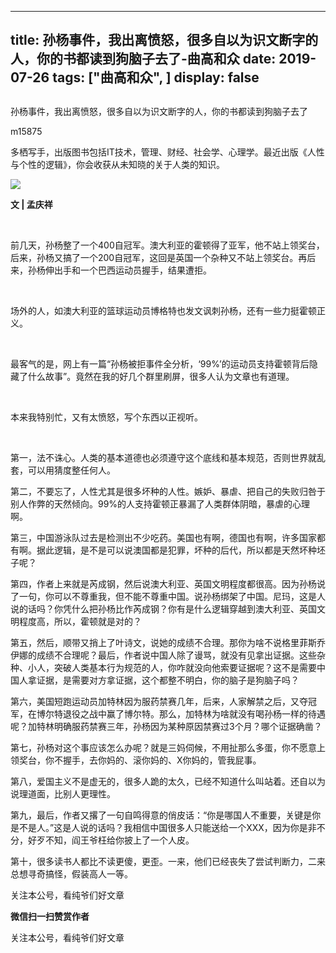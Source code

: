 
---
title:   孙杨事件，我出离愤怒，很多自以为识文断字的人，你的书都读到狗脑子去了-曲高和众
date: 2019-07-26
tags: ["曲高和众", ]
display: false
---


## 



孙杨事件，我出离愤怒，很多自以为识文断字的人，你的书都读到狗脑子去了




m15875




多栖写手，出版图书包括IT技术，管理、财经、社会学、心理学。最近出版《人性与个性的逻辑》，你会收获从未知晓的关于人类的知识。


<img class="rich_pages" data-ratio="0.665625" data-s="300,640" src="https://mmbiz.qpic.cn/mmbiz_jpg/fxGMiaL5Zj1jYOcyFTREP7icx4ZCgSLpk8IXFUJ9VJibmSQERZtGOXuQ0XvCELibDP5NpSe54rIcck8UuKY5EibMRzg/640?wx_fmt=jpeg" data-type="jpeg" data-w="640" style=""/>

**文 | 孟庆祥**



&nbsp;

前几天，孙杨整了一个400自冠军。澳大利亚的霍顿得了亚军，他不站上领奖台，后来，孙杨又搞了一个200自冠军，这回是英国一个杂种又不站上领奖台。再后来，孙杨伸出手和一个巴西运动员握手，结果遭拒。

&nbsp;

场外的人，如澳大利亚的篮球运动员博格特也发文讽刺孙杨，还有一些力挺霍顿正义。

&nbsp;

最客气的是，网上有一篇“孙杨被拒事件全分析，‘99%’的运动员支持霍顿背后隐藏了什么故事”。竟然在我的好几个群里刷屏，很多人认为文章也有道理。

&nbsp;

本来我特别忙，又有太愤怒，写个东西以正视听。

&nbsp;

第一，法不诛心。人类的基本道德也必须遵守这个底线和基本规范，否则世界就乱套，可以用猜度整任何人。



第二，不要忘了，人性尤其是很多坏种的人性。嫉妒、暴虐、把自己的失败归咎于别人作弊的天然倾向。99%的人支持霍顿正暴漏了人类群体阴暗，暴虐的心理啊。



第三，中国游泳队过去是检测出不少吃药。美国也有啊，德国也有啊，许多国家都有啊。据此逻辑，是不是可以说澳国都是犯罪，坏种的后代，所以都是天然坏种坯子呢？



第四，作者上来就是芮成钢，然后说澳大利亚、英国文明程度都很高。因为孙杨说了一句，你可以不尊重我，但不能不尊重中国。说孙杨绑架了中国。尼玛，这是人说的话吗？你凭什么把孙杨比作芮成钢？你有是什么逻辑穿越到澳大利亚、英国文明程度高，所以，霍顿就是对的？



第五，然后，顺带又捎上了叶诗文，说她的成绩不合理。那你为啥不说格里菲斯乔伊娜的成绩不合理呢？最后，作者说中国人除了谩骂，就没有见拿出证据。这些杂种、小人，突破人类基本行为规范的人，你咋就没向他索要证据呢？这不是需要中国人拿证据，是需要对方拿证据，这个都整不明白，你的脑子是狗脑子吗？



第六，美国短跑运动员加特林因为服药禁赛几年，后来，人家解禁之后，又夺冠军，在博尔特退役之战中赢了博尔特。那么，加特林为啥就没有喝孙杨一样的待遇呢？加特林明确服药禁赛三年，孙杨因为某种原因禁赛过3个月？哪个证据确凿？



第七，孙杨对这个事应该怎么办呢？就是三妈伺候，不用扯那么多蛋，你不愿意上领奖台，你不握手，去你妈的、滚你妈的、X你妈的，管我屁事。



第八，爱国主义不是虚无的，很多人跪的太久，已经不知道什么叫站着。还自以为说理道面，比别人更理性。



第九，最后，作者又撂了一句自鸣得意的俏皮话：“你是哪国人不重要，关键是你是不是人。”这是人说的话吗？我相信中国很多人只能送给一个XXX，因为你是非不分，好歹不知，阎王爷枉给你披上了一个人皮。



第十，很多读书人都比不读更傻，更歪。一来，他们已经丧失了尝试判断力，二来总想寻奇搞怪，假装高人一等。



关注本公号，看纯爷们好文章


**微信扫一扫赞赏作者**






关注本公号，看纯爷们好文章








